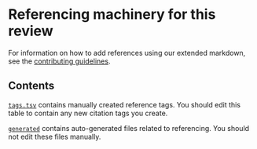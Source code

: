 # Referencing machinery for this review

For information on how to add references using our extended markdown, see the
[contributing guidelines](../CONTRIBUTING.md#markdown).

## Contents

[`tags.tsv`](tags.tsv) contains manually created reference tags.
You should edit this table to contain any new citation tags you create.

[`generated`](generated) contains auto-generated files related to referencing.
You should not edit these files manually.
